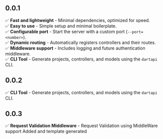 ## 0.0.1

✅ **Fast and lightweight** - Minimal dependencies, optimized for speed.  
✅ **Easy to use** - Simple setup and minimal boilerplate.  
✅ **Configurable port** - Start the server with a custom port (`--port=<number>`).  
✅ **Dynamic routing** - Automatically registers controllers and their routes.  
✅ **Middleware support** - Includes logging and future authentication middleware.  
✅ **CLI Tool** - Generate projects, controllers, and models using the `dartapi` CLI.  

## 0.0.2
✅ **CLI Tool** - Generate projects, controllers, and models using the `dartapi` CLI.

## 0.0.3
✅ **Request Validation Middleware** - Request Validation using MiddleWare support Added and template generated







